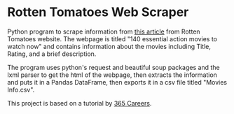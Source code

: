 # Rotten Tomatoes Web Scraper
Python program to scrape information from [this article](https://editorial.rottentomatoes.com/guide/140-essential-action-movies-to-watch-now/) from Rotten Tomatoes website. The webpage is titled "140 essential action movies to watch now" and contains information about the movies including Title, Rating, and a brief description.

The program uses python's request and beautiful soup packages and the lxml parser to get the html of the webpage, then extracts the information and puts it in a Pandas DataFrame, then exports it in a csv file titled "Movies Info.csv".

This project is based on a tutorial by [365 Careers](https://www.udemy.com/user/365careers/).
